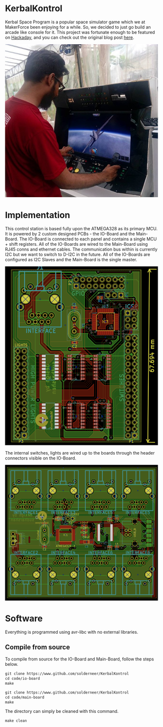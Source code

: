 # KerbalKontrol
Kerbal Space Program is a popular space simulator game which we at MakerForce been enjoying for a while. So, we decided
to just go build an arcade like console for it. This project was fortunate enough to be featured on [Hackaday](), and you
can check out the original blog post [here](https://makerforce.io/the-ksp-command-station-2/).

![KerbalKontrol station](images/1.jpg)

# Implementation
This control station is based fully upon the ATMEGA328 as its primary MCU. It is powered by 2 custom designed PCBs - the IO-Board and the Main-Board. The IO-Board is connected to each panel and contains a single MCU + shift registers. All of the IO-Boards are wired to the Main-Board using RJ45 conns and ethernet cables. The communication bus within is currently I2C but we want to switch to D-I2C in the future. All of the IO-Boards are configured as I2C Slaves and the Main-Board is the single master.

![IO-Board](images/2.png)

The internal switches, lights are wired up to the boards through the header connectors visible on the IO-Board.

![Main-Board](images/3.png)

# Software
Everything is programmed using avr-libc with no external libraries. 

## Compile from source
To compile from source for the IO-Board and Main-Board, follow the steps below.

```
git clone https://www.github.com/solderneer/KerbalKontrol
cd code/io-board
make
```

```
git clone https://www.github.com/solderneer/KerbalKontrol
cd code/main-board
make
```
The directory can simply be cleaned with this command.

```
make clean
```
